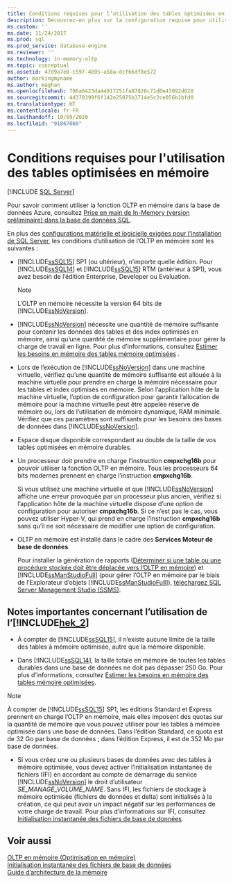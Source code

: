 ```yaml
---
title: Conditions requises pour l’utilisation des tables optimisées en mémoire | Microsoft Docs
description: Découvrez-en plus sur la configuration requise pour utiliser l’OLTP en mémoire, y compris la version SQL Database, la mémoire et les considérations de stockage, ainsi que l’installation.
ms.custom: ''
ms.date: 11/24/2017
ms.prod: sql
ms.prod_service: database-engine
ms.reviewer: ''
ms.technology: in-memory-oltp
ms.topic: conceptual
ms.assetid: 47d9a7e8-c597-4b95-a58a-dcf66df8e572
author: markingmyname
ms.author: maghan
ms.openlocfilehash: 796a0423da44917251fa87828c71d0e47092d028
ms.sourcegitcommit: 4d370399f6f142e25075b3714e5c2ce056b1bfd0
ms.translationtype: HT
ms.contentlocale: fr-FR
ms.lasthandoff: 10/09/2020
ms.locfileid: "91867060"
---
```

# <a name="requirements-for-using-memory-optimized-tables"></a>Conditions requises pour l'utilisation des tables optimisées en mémoire
 [!INCLUDE [SQL Server](../../includes/applies-to-version/sqlserver.md)]

  Pour savoir comment utiliser la fonction OLTP en mémoire dans la base de données Azure, consultez [Prise en main de In-Memory (version préliminaire) dans la base de données SQL](/azure/azure-sql/in-memory-oltp-overview).  
  
 En plus des [configurations matérielle et logicielle exigées pour l’installation de SQL Server](../../sql-server/install/hardware-and-software-requirements-for-installing-sql-server.md), les conditions d’utilisation de l’OLTP en mémoire sont les suivantes :  
  
-   [!INCLUDE[ssSQL15](../../includes/sssql15-md.md)] SP1 (ou ultérieur), n’importe quelle édition. Pour [!INCLUDE[ssSQL14](../../includes/sssql14-md.md)] et [!INCLUDE[ssSQL15](../../includes/sssql15-md.md)] RTM (antérieur à SP1), vous avez besoin de l’édition Enterprise, Developer ou Evaluation.
    
    > [!NOTE]
    > L’OLTP en mémoire nécessite la version 64 bits de [!INCLUDE[ssNoVersion](../../includes/ssnoversion-md.md)].  
  
-   [!INCLUDE[ssNoVersion](../../includes/ssnoversion-md.md)] nécessite une quantité de mémoire suffisante pour contenir les données des tables et des index optimisés en mémoire, ainsi qu’une quantité de mémoire supplémentaire pour gérer la charge de travail en ligne. Pour plus d’informations, consultez [Estimer les besoins en mémoire des tables mémoire optimisées](../../relational-databases/in-memory-oltp/estimate-memory-requirements-for-memory-optimized-tables.md) .  

-   Lors de l’exécution de [!INCLUDE[ssNoVersion](../../includes/ssnoversion-md.md)] dans une machine virtuelle, vérifiez qu’une quantité de mémoire suffisante est allouée à la machine virtuelle pour prendre en charge la mémoire nécessaire pour les tables et index optimisés en mémoire. Selon l’application hôte de la machine virtuelle, l’option de configuration pour garantir l’allocation de mémoire pour la machine virtuelle peut être appelée réserve de mémoire ou, lors de l’utilisation de mémoire dynamique, RAM minimale. Vérifiez que ces paramètres sont suffisants pour les besoins des bases de données dans [!INCLUDE[ssNoVersion](../../includes/ssnoversion-md.md)].
  
-   Espace disque disponible correspondant au double de la taille de vos tables optimisées en mémoire durables.  
  
-   Un processeur doit prendre en charge l’instruction **cmpxchg16b** pour pouvoir utiliser la fonction OLTP en mémoire. Tous les processeurs 64 bits modernes prennent en charge l’instruction **cmpxchg16b**.  
  
     Si vous utilisez une machine virtuelle et que [!INCLUDE[ssNoVersion](../../includes/ssnoversion-md.md)] affiche une erreur provoquée par un processeur plus ancien, vérifiez si l’application hôte de la machine virtuelle dispose d’une option de configuration pour autoriser **cmpxchg16b**. Si ce n’est pas le cas, vous pouvez utiliser Hyper-V, qui prend en charge l’instruction **cmpxchg16b** sans qu’il ne soit nécessaire de modifier une option de configuration.  
  
-   OLTP en mémoire est installé dans le cadre des **Services Moteur de base de données**.  
  
     Pour installer la génération de rapports ([Déterminer si une table ou une procédure stockée doit être déplacée vers l’OLTP en mémoire](../../relational-databases/in-memory-oltp/determining-if-a-table-or-stored-procedure-should-be-ported-to-in-memory-oltp.md)) et [!INCLUDE[ssManStudioFull](../../includes/ssmanstudiofull-md.md)] (pour gérer l’OLTP en mémoire par le biais de l’Explorateur d’objets [!INCLUDE[ssManStudioFull](../../includes/ssmanstudiofull-md.md)]), [téléchargez SQL Server Management Studio (SSMS)](../../ssms/download-sql-server-management-studio-ssms.md).   
  
## <a name="important-notes-on-using-hek_2"></a>Notes importantes concernant l’utilisation de l’[!INCLUDE[hek_2](../../includes/hek-2-md.md)]  
  
-   À compter de [!INCLUDE[ssSQL15](../../includes/sssql15-md.md)], il n’existe aucune limite de la taille des tables à mémoire optimisée, autre que la mémoire disponible. 

-   Dans [!INCLUDE[ssSQL14](../../includes/sssql14-md.md)], la taille totale en mémoire de toutes les tables durables dans une base de données ne doit pas dépasser 250 Go. Pour plus d’informations, consultez [Estimer les besoins en mémoire des tables mémoire optimisées](../../relational-databases/in-memory-oltp/estimate-memory-requirements-for-memory-optimized-tables.md).  

> [!NOTE]
> À compter de [!INCLUDE[ssSQL15](../../includes/sssql15-md.md)] SP1, les éditions Standard et Express prennent en charge l’OLTP en mémoire, mais elles imposent des quotas sur la quantité de mémoire que vous pouvez utiliser pour les tables à mémoire optimisée dans une base de données. Dans l’édition Standard, ce quota est de 32 Go par base de données ; dans l’édition Express, il est de 352 Mo par base de données. 
  
-   Si vous créez une ou plusieurs bases de données avec des tables à mémoire optimisée, vous devez activer l’initialisation instantanée de fichiers (IFI) en accordant au compte de démarrage du service [!INCLUDE[ssNoVersion](../../includes/ssnoversion-md.md)] le droit d’utilisateur *SE_MANAGE_VOLUME_NAME*. Sans IFI, les fichiers de stockage à mémoire optimisée (fichiers de données et delta) sont initialisés à la création, ce qui peut avoir un impact négatif sur les performances de votre charge de travail. Pour plus d’informations sur IFI, consultez [Initialisation instantanée des fichiers de base de données](../../relational-databases/databases/database-instant-file-initialization.md).
  
## <a name="see-also"></a>Voir aussi  
 [OLTP en mémoire &#40;Optimisation en mémoire&#41;](../../relational-databases/in-memory-oltp/in-memory-oltp-in-memory-optimization.md)  
 [Initialisation instantanée des fichiers de base de données](../../relational-databases/databases/database-instant-file-initialization.md)  
 [Guide d’architecture de la mémoire](../../relational-databases/memory-management-architecture-guide.md)
